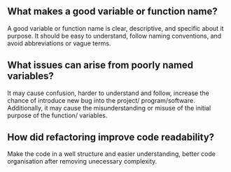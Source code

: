 ## What makes a good variable or function name?
A good variable or function name is clear, descriptive, and specific about it purpose. It should be easy to understand, follow naming conventions, and avoid abbreviations or vague terms.
## What issues can arise from poorly named variables?
It may cause confusion, harder to understand and follow, increase the chance of introduce new bug into the project/ program/software. Additionally, it may cause the misunderstanding or misuse of the initial purpose of the function/ variables.
## How did refactoring improve code readability?
Make the code in a well structure and easier understanding, better code organisation after removing unecessary complexity.